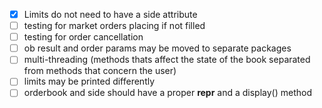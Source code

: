 - [x] Limits do not need to have a side attribute
- [ ] testing for market orders placing if not filled 
- [ ] testing for order cancellation 
- [ ] ob result and order params may be moved to separate packages
- [ ] multi-threading (methods thats affect the state of the book separated from methods that concern the user)
- [ ] limits may be printed differently
- [ ] orderbook and side should have a proper __repr__ and a display() method
